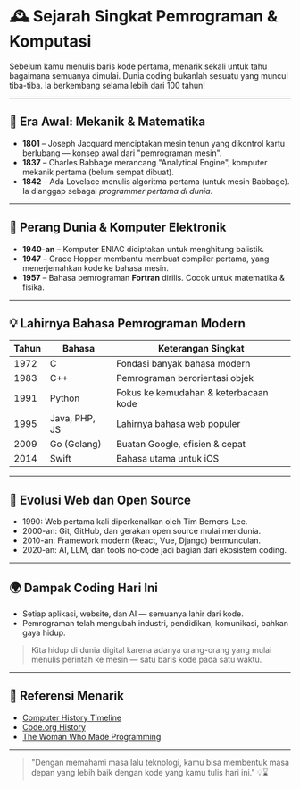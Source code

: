 # 🕰️ Sejarah Singkat Pemrograman & Komputasi

Sebelum kamu menulis baris kode pertama, menarik sekali untuk tahu bagaimana semuanya dimulai. Dunia coding bukanlah sesuatu yang muncul tiba-tiba. Ia berkembang selama lebih dari 100 tahun!

---

## 📜 Era Awal: Mekanik & Matematika

- **1801** – Joseph Jacquard menciptakan mesin tenun yang dikontrol kartu berlubang — konsep awal dari "pemrograman mesin".
- **1837** – Charles Babbage merancang "Analytical Engine", komputer mekanik pertama (belum sempat dibuat).
- **1842** – Ada Lovelace menulis algoritma pertama (untuk mesin Babbage). Ia dianggap sebagai *programmer pertama di dunia*.

---

## 🧮 Perang Dunia & Komputer Elektronik

- **1940-an** – Komputer ENIAC diciptakan untuk menghitung balistik.
- **1947** – Grace Hopper membantu membuat compiler pertama, yang menerjemahkan kode ke bahasa mesin.
- **1957** – Bahasa pemrograman **Fortran** dirilis. Cocok untuk matematika & fisika.

---

## 💡 Lahirnya Bahasa Pemrograman Modern

| Tahun | Bahasa       | Keterangan Singkat                         |
|-------|--------------|--------------------------------------------|
| 1972  | C            | Fondasi banyak bahasa modern               |
| 1983  | C++          | Pemrograman berorientasi objek             |
| 1991  | Python       | Fokus ke kemudahan & keterbacaan kode      |
| 1995  | Java, PHP, JS| Lahirnya bahasa web populer                |
| 2009  | Go (Golang)  | Buatan Google, efisien & cepat             |
| 2014  | Swift        | Bahasa utama untuk iOS                    |

---

## 📲 Evolusi Web dan Open Source

- 1990: Web pertama kali diperkenalkan oleh Tim Berners-Lee.
- 2000-an: Git, GitHub, dan gerakan open source mulai mendunia.
- 2010-an: Framework modern (React, Vue, Django) bermunculan.
- 2020-an: AI, LLM, dan tools no-code jadi bagian dari ekosistem coding.

---

## 🌍 Dampak Coding Hari Ini
- Setiap aplikasi, website, dan AI — semuanya lahir dari kode.
- Pemrograman telah mengubah industri, pendidikan, komunikasi, bahkan gaya hidup.

> Kita hidup di dunia digital karena adanya orang-orang yang mulai menulis perintah ke mesin — satu baris kode pada satu waktu.

---

## 🔗 Referensi Menarik
- [Computer History Timeline](https://www.computerhistory.org/timeline/computers/)
- [Code.org History](https://code.org/educate/history)
- [The Woman Who Made Programming](https://www.britannica.com/biography/Ada-Lovelace)

---

> "Dengan memahami masa lalu teknologi, kamu bisa membentuk masa depan yang lebih baik dengan kode yang kamu tulis hari ini." 💡⌛

